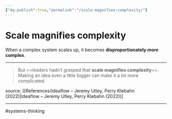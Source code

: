 ```yaml
---
{"dg-publish":true,"permalink":"/scale-magnifies-complexity/"}
---
```



# Scale magnifies complexity

When a complex system scales up, it becomes **disproportionately *more* complex**.

---

> But ==leaders hadn’t grasped that **scale magnifies complexity**==. Making an idea even a little bigger can make it a lot more complicated.

source: [[References/Ideaflow – Jeremy Utley, Perry Klebahn (2022)\|Ideaflow – Jeremy Utley, Perry Klebahn (2022)]]

---
#systems-thinking